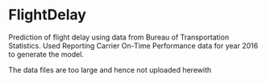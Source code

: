 # FlightDelay

Prediction of flight delay using data from Bureau of Transportation Statistics. Used Reporting Carrier On-Time Performance data for year 2016 to generate the model.

The data files are too large and hence not uploaded herewith
